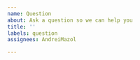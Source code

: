```yaml
---
name: Question
about: Ask a question so we can help you
title: ''
labels: question
assignees: AndreiMazol

---
```



